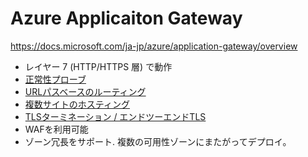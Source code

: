 # Azure Applicaiton Gateway

https://docs.microsoft.com/ja-jp/azure/application-gateway/overview

- レイヤー 7 (HTTP/HTTPS 層) で動作
- [正常性プローブ](https://docs.microsoft.com/ja-jp/azure/application-gateway/application-gateway-components#health-probes)
- [URLパスベースのルーティング](https://docs.microsoft.com/ja-jp/azure/application-gateway/features#url-based-routing)
- [複数サイトのホスティング](https://docs.microsoft.com/ja-jp/azure/application-gateway/features#multiple-site-hosting)
- [TLSターミネーション / エンドツーエンドTLS](https://docs.microsoft.com/ja-jp/azure/application-gateway/ssl-overview)
- WAFを利用可能
- ゾーン冗長をサポート. 複数の可用性ゾーンにまたがってデプロイ。
